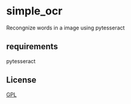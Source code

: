 # simple_ocr
Recongnize words in a image using pytesseract

## requirements

pytesseract

## License

[GPL](LICENSE)
